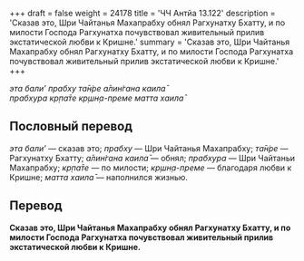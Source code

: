 +++
draft = false
weight = 24178
title = 'ЧЧ Антйа 13.122'
description = 'Сказав это, Шри Чайтанья Махапрабху обнял Рагхунатху Бхатту, и по милости Господа Рагхунатха почувствовал живительный прилив экстатической любви к Кришне.'
summary = 'Сказав это, Шри Чайтанья Махапрабху обнял Рагхунатху Бхатту, и по милости Господа Рагхунатха почувствовал живительный прилив экстатической любви к Кришне.'
+++

_эта бали’ прабху та̄н̇ре а̄лин̇гана каила̄  
прабхура кр̣па̄те кр̣шн̣а-преме матта хаила̄_

## Пословный перевод

_эта_ _бали’_ — сказав это; _прабху_ — Шри Чайтанья Махапрабху; _та̄н̇ре_ — Рагхунатху Бхатту; _а̄лин̇гана_ _каила̄_ — обнял; _прабхура_ — Шри Чайтаньи Махапрабху; _кр̣па̄те_ — по милости; _кр̣шн̣а_\-_преме_ — благодаря любви к Кришне; _матта_ _хаила̄_ — наполнился жизнью.

## Перевод

**Сказав это, Шри Чайтанья Махапрабху обнял Рагхунатху Бхатту, и по милости Господа Рагхунатха почувствовал живительный прилив экстатической любви к Кришне.**
